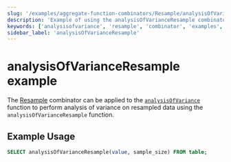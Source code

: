 ```yaml
---
slug: '/examples/aggregate-function-combinators/Resample/analysisOfVarianceResample'
description: 'Example of using the analysisOfVarianceResample combinator'
keywords: ['analysisofvariance', 'resample', 'combinator', 'examples', 'analysisOfVarianceResample']
sidebar_label: 'analysisOfVarianceResample'
---
```


# analysisOfVarianceResample example

The [Resample](/sql-reference/aggregate-functions/combinators#-resample) combinator can be applied to the [`analysisOfVariance`](/sql-reference/aggregate-functions/reference/analysis_of_variance) function to perform analysis of variance on resampled data using the `analysisOfVarianceResample` function.

## Example Usage

```sql
SELECT analysisOfVarianceResample(value, sample_size) FROM table;
``` 